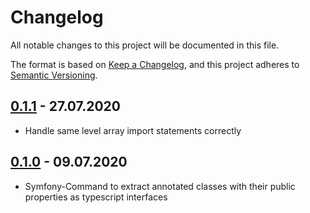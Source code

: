 Changelog
=========
All notable changes to this project will be documented in this file.

The format is based on [Keep a Changelog](https://keepachangelog.com/en/1.0.0/),
and this project adheres to [Semantic Versioning](https://semver.org/spec/v2.0.0.html).

[0.1.1] - 27.07.2020
--------------------
* Handle same level array import statements correctly

[0.1.0] - 09.07.2020
--------------------
* Symfony-Command to extract annotated classes with their public properties as typescript interfaces

[0.1.1]: https://gitlab.braune-digital.com/braune-digital/php-to-typescript-converter-bundle/tags/0.1.1
[0.1.0]: https://gitlab.braune-digital.com/braune-digital/php-to-typescript-converter-bundle/tags/0.1.0
